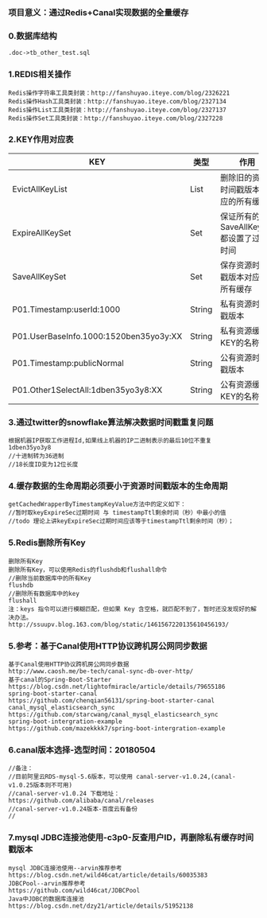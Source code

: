 ### 项目意义：通过Redis+Canal实现数据的全量缓存
### 0.数据库结构
```
.doc->tb_other_test.sql
```
### 1.REDIS相关操作
```
Redis操作字符串工具类封装：http://fanshuyao.iteye.com/blog/2326221
Redis操作Hash工具类封装：http://fanshuyao.iteye.com/blog/2327134
Redis操作List工具类封装：http://fanshuyao.iteye.com/blog/2327137
Redis操作Set工具类封装：http://fanshuyao.iteye.com/blog/2327228
```
### 2.KEY作用对应表
KEY |类型|作用
---|---|---
EvictAllKeyList | List| 删除旧的资源时间戳版本对应的所有缓存
ExpireAllKeySet | Set| 保证所有的SaveAllKeySet都设置了过期时间
SaveAllKeySet | Set| 保存资源时间戳版本对应的所有缓存
P01.Timestamp:userId:1000| String| 私有资源时间戳版本
P01.UserBaseInfo.1000:1520ben35yo3y:XX| String| 私有资源缓存KEY的名称
P01.Timestamp:publicNormal| String| 公有资源时间戳版本
P01.Other1SelectAll:1dben35yo3y8:XX| String| 公有资源缓存KEY的名称

### 3.通过twitter的snowflake算法解决数据时间戳重复问题
```
根据机器IP获取工作进程Id,如果线上机器的IP二进制表示的最后10位不重复
1dben35yo3y8
//十进制转为36进制
//18长度ID变为12位长度
```
### 4.缓存数据的生命周期必须要小于资源时间戳版本的生命周期
```
getCachedWrapperByTimestampKeyValue方法中的定义如下：
//暂时取keyExpireSec过期时间 与 timestampTtl剩余时间（秒）中最小的值
//todo 理论上讲keyExpireSec过期时间应该等于timestampTtl剩余时间（秒）； 
```
### 5.Redis删除所有Key
```
删除所有Key
删除所有Key，可以使用Redis的flushdb和flushall命令
//删除当前数据库中的所有Key
flushdb
//删除所有数据库中的key
flushall
注：keys 指令可以进行模糊匹配，但如果 Key 含空格，就匹配不到了，暂时还没发现好的解决办法。
http://ssuupv.blog.163.com/blog/static/1461567220135610456193/
```
### 5.参考：基于Canal使用HTTP协议跨机房公网同步数据
```
基于Canal使用HTTP协议跨机房公网同步数据
http://www.caosh.me/be-tech/canal-sync-db-over-http/
基于canal的Spring-Boot-Starter
https://blog.csdn.net/lightofmiracle/article/details/79655186
spring-boot-starter-canal
https://github.com/chenqian56131/spring-boot-starter-canal
canal_mysql_elasticsearch_sync
https://github.com/starcwang/canal_mysql_elasticsearch_sync
spring-boot-intergration-example
https://github.com/mazekkkk7/spring-boot-intergration-example
```
### 6.canal版本选择-选型时间：20180504
```
//备注：
//目前阿里云RDS-mysql-5.6版本，可以使用 canal-server-v1.0.24,(canal-v1.0.25版本则不可用)
//canal-server-v1.0.24 下载地址：https://github.com/alibaba/canal/releases
//canal-server-v1.0.24版本-百度云有备份
//
```
### 7.mysql JDBC连接池使用-c3p0-反查用户ID，再删除私有缓存时间戳版本
```
mysql JDBC连接池使用--arvin推荐参考
https://blog.csdn.net/wild46cat/article/details/60035383
JDBCPool--arvin推荐参考
https://github.com/wild46cat/JDBCPool
Java中JDBC的数据库连接池
https://blog.csdn.net/dzy21/article/details/51952138

```